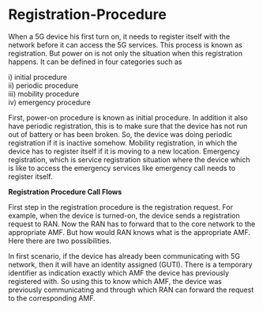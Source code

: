 # Registration-Procedure

When a 5G device his first turn on, it needs to register itself with the network before it can access the 5G services. This process is known as registration. But power on is not only the situation when this registration happens. It can be defined in four categories such as 

i) initial procedure <br />
ii) periodic procedure <br />
iii) mobility procedure <br />
iv) emergency procedure <br />

First, power-on procedure is known as initial procedure. In addition it also have periodic registration, this is to make sure that the device has not run out of battery or has been broken. So, the device was doing periodic registration if it is inactive somehow. Mobility registration, in which the device has to register itself if it is moving to a new location. Emergency registration, which is service registration situation where the device which is like to access the emergency services like emergency call needs to register itself.

**Registration Procedure Call Flows**

First step in the registration procedure is the registration request. For example, when the device is turned-on, the device sends a registration request to RAN. Now the RAN has to forward that to the core network to the appropriate AMF. But how would RAN knows what is the appropriate AMF. Here there are two possibilities.

In first scenario, if the device has already been communicating with 5G network, then it will have an identity assigned (GUTI). There is a temporary identifier as indication exactly which AMF the device has previously registered with. So using this to know which AMF, the device was previously communicating and through which RAN can forward the request to the corresponding AMF. 
